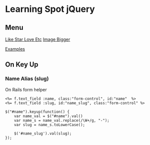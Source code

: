 # Learning Spot jQuery

## Menu

[Like Star Love Etc](https://github.com/vanbumi/CodeJournal/blob/master/jQuery/Like-Star-Love-Etc.md) 
[Image Bigger](https://github.com/vanbumi/CodeJournal/blob/master/jQuery/img-bigger.md)

[Examples](http://www.w3schools.com/jquery/jquery_examples.asp)

## On Key Up

### Name Alias (slug)

On Rails form helper

	<%= f.text_field :name, class:"form-control", id:"name"  %>
	<%= f.text_field :slug, id:"name_slug", class:"form-control" %>	

	$("#name").keyup(function() {
	    var name_val = $("#name").val()
	    var name_s = name_val.replace(/\W+/g, "-");
	    var slug = name_s.toLowerCase();

	    $('#name_slug').val(slug);
	});


